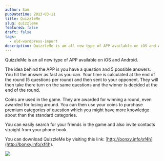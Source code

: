 ```yaml
---
author: Sam
pubDatetime: 2013-03-11
title: QuizzleMe
slug: quizzleme
featured: false
draft: false
tags:
  - old-wordpress-import
description: QuizzleMe is an all new type of APP available on iOS and Android
---
```


QuizzleMe is an all new type of APP available on iOS and Android.

The idea behind the APP is you have a question and 5 possible answers. You hit the answer as fast as you can. Your time is calculated at the end of the round (5 questions per round) and then sent to your opponent. They will then take there turn on the same questions and the winner is decided at the end of the round. 

Coins are used in the game. They are awarded for winning a round, even awarded for losing around. You can then use your coins to purchase premium categories of question which you might have more knowledge about than the standard categories. 

You can easily search for your friends in the game and also invite contacts straight from your phone book.

You can download QuizzleMe by visiting this link: [http://bonxy.info/xf4h](http://bonxy.info/xf4h).

[![](https://blog.bonxy.net/wp-content/uploads/2013/03/wpid-IMG_20130311_010311.jpg)](https://blog.bonxy.net/wp-content/uploads/2013/03/wpid-IMG_20130311_010311.jpg)
